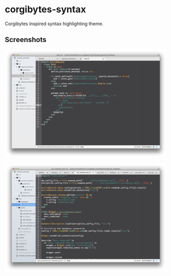 # corgibytes-syntax

Corgibytes inspired syntax highlighting theme.

## Screenshots

![sample-1](/screenshots/sample-1.png)

![sample-2](/screenshots/sample-2.png)
